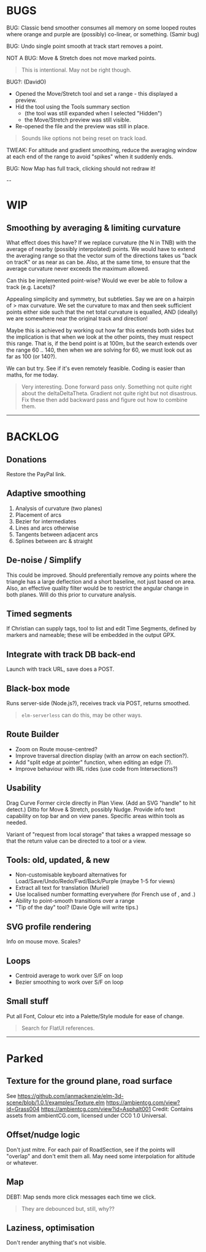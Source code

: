 
# BUGS

BUG: Classic bend smoother consumes all memory on some looped routes where
     orange and purple are (possibly) co-linear, or something. (Samir bug)

BUG: Undo single point smooth at track start removes a point.

NOT A BUG: Move & Stretch does not move marked points. 
> This is intentional. May not be right though.

BUG?: (DavidO)
- Opened the Move/Stretch tool and set a range - this displayed a preview.
- Hid the tool using the Tools summary section 
  - (the tool was still expanded when I selected "Hidden") 
  - the Move/Stretch preview was still visible.
- Re-opened the file and the preview was still in place.
> Sounds like options not being reset on track load.

TWEAK:
For altitude and gradient smoothing, reduce the averaging window at each end of the range
to avoid "spikes" when it suddenly ends.

BUG: Now Map has full track, clicking should not redraw it!

--

# WIP

## Smoothing by averaging & limiting curvature

What effect does this have? If we replace curvature (the N in TNB) with the average of nearby
(possibly interpolated) points. We would have to extend the averaging range so that the vector
sum of the directions takes us "back on tracK" or as near as can be. Also, at the same time, to
ensure that the average curvature never exceeds the maximum allowed.

Can this be implemented point-wise? Would we ever be able to follow a track (e.g. Lacets)?

Appealing simplicity and symmetry, but subtleties. Say we are on a hairpin of > max curvature.
We set the curvature to max and then seek sufficient points either side such that the net
total curvature is equalled, AND (ideally) we are somewhere near the original track and direction!

Maybe this is achieved by working out how far this extends both sides but the implication is that
when we look at the other points, they must respect this range. That is, if the bend point is
at 100m, but the search extends over the range 60 .. 140, then when we are solving for 60, we
must look out as far as 100 (or 140?).

We can but try. See if it's even remotely feasible. Coding is easier than maths, for me today.

> Very interesting. Done forward pass only.
> Something not quite right about the deltaDeltaTheta.
> Gradient not quite right but not disastrous.
> Fix these then add backward pass and figure out how to combine them.

---

# BACKLOG

## Donations

Restore the PayPal link.

## Adaptive smoothing

1) Analysis of curvature (two planes)
2) Placement of arcs
3) Bezier for intermediates
4) Lines and arcs otherwise
5) Tangents between adjacent arcs
6) Splines between arc & straight

## De-noise / Simplify

This could be improved. Should preferentially remove any points where the triangle has a large
deflection and a short baseline, not just based on area. Also, an effective quality filter 
would be to restrict the angular change in both planes. Will do this prior to curvature analysis.

## Timed segments

If Christian can supply tags, tool to list and edit Time Segments, defined by markers
and nameable; these will be embedded in the output GPX.

## Integrate with track DB back-end

Launch with track URL, save does a POST.

## Black-box mode

Runs server-side (Node.js?), receives track via POST, returns smoothed.
> `elm-serverless` can do this, may be other ways.

## Route Builder

- Zoom on Route mouse-centred?
- Improve traversal direction display (with an arrow on each section?).
- Add "split edge at pointer" function, when editing an edge (?).
- Improve behaviour with IRL rides (use code from Intersections?)

## Usability

Drag Curve Former circle directly in Plan View. (Add an SVG "handle" to hit detect.)
Ditto for Move & Stretch, possibly Nudge.
Provide info text capability on top bar and on view panes.
Specific areas within tools as needed.

Variant of "request from local storage" that takes a wrapped message so that the return value
can be directed to a tool or a view.

## Tools: old, updated, & new

- Non-customisable keyboard alternatives for Load/Save/Undo/Redo/Fwd/Back/Purple (maybe 1-5 for views)
- Extract all text for translation (Muriel)
- Use localised number formatting everywhere (for French use of , and .)
- Ability to point-smooth transitions over a range
- "Tip of the day" tool? (Davie Ogle will write tips.)

## SVG profile rendering

Info on mouse move.
Scales?

## Loops

- Centroid average to work over S/F on loop
- Bezier smoothing to work over S/F on loop

## Small stuff

Put all Font, Colour etc into a Palette/Style module for ease of change.
> Search for FlatUI references.
 
---

# Parked

## Texture for the ground plane, road surface

See https://github.com/ianmackenzie/elm-3d-scene/blob/1.0.1/examples/Texture.elm
https://ambientcg.com/view?id=Grass004
https://ambientcg.com/view?id=Asphalt001
Credit: Contains assets from ambientCG.com, licensed under CC0 1.0 Universal.

## Offset/nudge logic

Don't just mitre. For each pair of RoadSection, see if the points will
"overlap" and don't emit them all. May need some interpolation for altitude or whatever.

## Map

DEBT: Map sends more click messages each time we click.
> They are debounced but, still, why??

## Laziness, optimisation

Don't render anything that's not visible.

